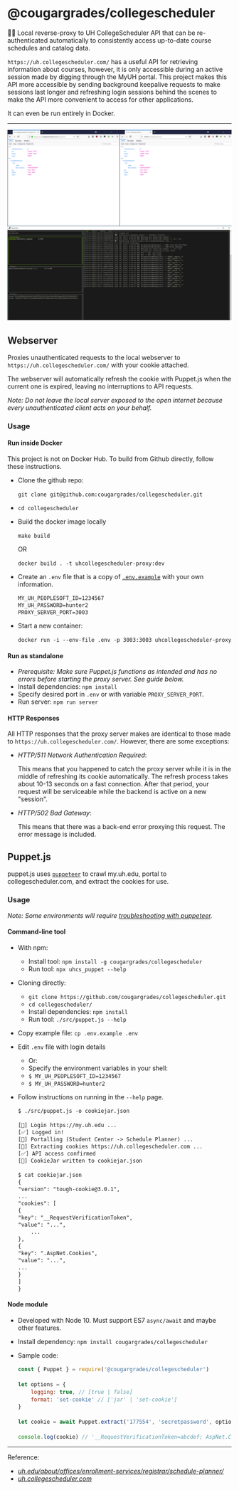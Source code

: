 @cougargrades/collegescheduler
========================
📅📡 Local reverse-proxy to UH CollegeScheduler API that can be re-authenticated automatically to consistently access up-to-date course schedules and catalog data.

`https://uh.collegescheduler.com/` has a useful API for retrieving information about courses, however, it is only accessible during an active session made by digging through the MyUH portal. This project makes this API more accessible by sending background keepalive requests to make sessions last longer and refreshing login sessions behind the scenes to make the API more convenient to access for other applications.

It can even be run entirely in Docker.

<hr>

![screenshot](img/screenshot.png)

## Webserver

Proxies unauthenticated requests to the local webserver to `https://uh.collegescheduler.com/` with your cookie attached.

The webserver will automatically refresh the cookie with Puppet.js when the current one is expired, leaving no interruptions to API requests.

_Note: Do not leave the local server exposed to the open internet because every unauthenticated client acts on your behalf._

### Usage

#### Run inside Docker
This project is not on Docker Hub. To build from Github directly, follow these instructions.

- Clone the github repo:

    `git clone git@github.com:cougargrades/collegescheduler.git`
- `cd collegescheduler`
- Build the docker image locally

    `make build`
    
    OR

    `docker build . -t uhcollegescheduler-proxy:dev`
- Create an `.env` file that is a copy of [`.env.example`](.env.example) with your own information.

    ```
    MY_UH_PEOPLESOFT_ID=1234567
    MY_UH_PASSWORD=hunter2
    PROXY_SERVER_PORT=3003
    ```
- Start a new container: 

    `docker run -i --env-file .env -p 3003:3003 uhcollegescheduler-proxy`

#### Run as standalone
- _Prerequisite: Make sure Puppet.js functions as intended and has no errors before starting the proxy server. See guide below._
- Install dependencies: `npm install`
- Specify desired port in `.env` or with variable `PROXY_SERVER_PORT`.
- Run server: `npm run server`

#### HTTP Responses
All HTTP responses that the proxy server makes are identical to those made to `https://uh.collegescheduler.com/`. However, there are some exceptions:
- _HTTP/511 Network Authentication Required_: 

    This means that you happened to catch the proxy server while it is in the middle of refreshing its cookie automatically. The refresh process takes about 10-13 seconds on a fast connection. After that period, your request will be serviceable while the backend is active on a new "session".
- _HTTP/502 Bad Gateway_:

    This means that there was a back-end error proxying this request. The error message is included. 

## Puppet.js
puppet.js uses [`puppeteer`](https://github.com/GoogleChrome/puppeteer/) to crawl my.uh.edu, portal to collegescheduler.com, and extract the cookies for use.

### Usage

_Note: Some environments will require [troubleshooting with puppeteer](https://github.com/GoogleChrome/puppeteer/blob/master/docs/troubleshooting.md)._

#### Command-line tool
- With npm:
    - Install tool: `npm install -g cougargrades/collegescheduler`
    - Run tool: `npx uhcs_puppet --help`
- Cloning directly:
    - `git clone https://github.com/cougargrades/collegescheduler.git`
    - `cd collegescheduler/`
    - Install dependencies: `npm install`
    - Run tool: `./src/puppet.js --help`
- Copy example file: `cp .env.example .env`
- Edit `.env` file with login details
    - Or:
    - Specify the environment variables in your shell:
    - `$ MY_UH_PEOPLESOFT_ID=1234567`
    - `$ MY_UH_PASSWORD=hunter2`
- Follow instructions on running in the `--help` page.

    ```
    $ ./src/puppet.js -o cookiejar.json

    [💬] Login https://my.uh.edu ...
    [✅] Logged in!
    [💬] Portalling (Student Center -> Schedule Planner) ...
    [📝] Extracting cookies https://uh.collegescheduler.com ...
    [✅] API access confirmed
    [🍪] CookieJar written to cookiejar.json

    $ cat cookiejar.json
    {
    "version": "tough-cookie@3.0.1",
    ...
    "cookies": [
    {
    "key": "__RequestVerificationToken",
    "value": "...",
        ...
    },
    {
    "key": ".AspNet.Cookies",
    "value": "...",
    ...
    }
    ]
    }
    ```

#### Node module
- Developed with Node 10. Must support ES7 `async/await` and maybe other features.
- Install dependency: `npm install cougargrades/collegescheduler`
- Sample code:

    ```javascript
    const { Puppet } = require('@cougargrades/collegescheduler')

    let options = {
        logging: true, // [true | false]
        format: 'set-cookie' // ['jar' | 'set-cookie']
    }

    let cookie = await Puppet.extract('177554', 'secretpassword', options)

    console.log(cookie) // '__RequestVerificationToken=abcdef; AspNet.Cookies=uvwxyz'
    ```



<hr>

Reference:
- _[uh.edu/about/offices/enrollment-services/registrar/schedule-planner/](https://www.uh.edu/about/offices/enrollment-services/registrar/schedule-planner/)_
- _[uh.collegescheduler.com](https://uh.collegescheduler.com/)_
